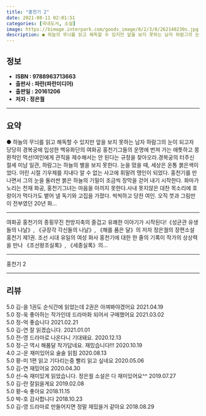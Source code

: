 ```yaml
---
title: "홍천기 2"
date: 2021-08-11 02:01:51
categories: [국내도서, 소설]
image: https://bimage.interpark.com/goods_image/8/2/3/0/262148230s.jpg
description: ● 하늘의 무늬를 읽고 해독할 수 있지만 앞을 보지 못하는 남자 하람그의 눈이 되고자 당당히 경복궁에 입성한 백유화단의 여화공 홍천기그들의 운명에 번져 가는 애틋하고 몽환적인 먹선!여인에게 관직을 제수해서는 안 된다는 규정을 찾아오라.경복궁의 터주신 절세 미남 일관, 하람그는 하늘의
---
```


## **정보**

- **ISBN : 9788963713663**
- **출판사 : 파란(파란미디어)**
- **출판일 : 20161206**
- **저자 : 정은궐**

------



## **요약**

●  하늘의 무늬를 읽고 해독할 수 있지만 앞을 보지 못하는 남자 하람그의 눈이 되고자 당당히 경복궁에 입성한 백유화단의 여화공 홍천기그들의 운명에 번져 가는 애틋하고 몽환적인 먹선!여인에게 관직을 제수해서는 안 된다는 규정을 찾아오라.경복궁의 터주신 절세 미남 일관, 하람그는 하늘의 별을 보지 못한다. 눈을 떴을 때, 세상은 온통 붉은색이었다. 어린 시절 기우제를 지내다 알 수 없는 사고에 휘말려 맹인이 되었다. 홍천기를 만나면서 그의 눈을 둘러싼 붉은 하늘의 기밀이 조금씩 장막을 걷어 내기 시작한다.  화마가 노리는 천재 화공, 홍천기그녀는 마음을 아끼지 못한다.사내 못지않은 대찬 목소리에 호랑이가 먹다가도 뱉어 낼 독기와 고집을 가졌다. 씩씩하고 당찬 여인. 오직 붓과 그림만이 전부였던 20년 화...

------

여화공 홍천기의 종횡무진 천방지축의 즐겁고 유쾌한 이야기가 시작된다!《성균관 유생들의 나날》, 《규장각 각신들의 나날》, 《해를 품은 달》의 저자 정은궐의 장편소설 홍천기 제1권. 조선 시대 유일의 여성 화사 홍천기에 대한 한 줄의 기록이 작가의 상상력을 만나 《조선왕조실록》, 《세종실록》의... 

------


홍천기 2 

------


## **리뷰** 

5.0 김-을 1권도 순식간에 읽었는데 2권은 아껴봐야겠어요 2021.04.19 <br/>5.0 정-욱 좋아하는 작가인데 드라마화 되어서 구매했어요 2021.03.02 <br/>5.0 정-억 좋습니다  2021.02.21 <br/>5.0 김-연 잘 읽겠습니다. 2021.01.01 <br/>5.0 전-영 드라마로 나온다니 기대돼요. 2020.12.13 <br/>5.0 정-근 역시 해품달 작가답네요. 재밌습니다!!! 2020.10.19 <br/>4.0 고-운 재미있어요 술술 읽힘 2020.08.13 <br/>5.0 황-미 1편 읽고 기다리는중 빨리  읽고 싶네요 2020.05.06 <br/>5.0 김-연 재밌어요 2020.04.30 <br/>5.0 선-숙 재미있게 읽었습니다. 정은궐 소설은 다 재미있어요^^ 2019.07.27 <br/>5.0 김-란 잘읽을게요 2019.02.08 <br/>5.0 황-숙 좋아요 2018.11.15 <br/>5.0 박-호 감사합니다 2018.10.23 <br/>5.0 김-영 드라마로 만들어지면 정말 재밌을거 같아요 2018.08.29 <br/>